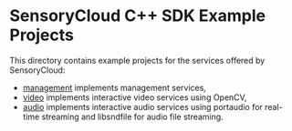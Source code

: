 # SensoryCloud C++ SDK Example Projects

This directory contains example projects for the services offered by
SensoryCloud:

-   [management](management) implements management services,
-   [video](video) implements interactive video services using OpenCV,
-   [audio](audio) implements interactive audio services using portaudio for
    real-time streaming and libsndfile for audio file streaming.
